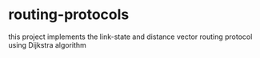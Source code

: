 # routing-protocols
this project implements the link-state and distance vector routing protocol  using Dijkstra algorithm 
